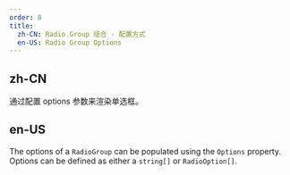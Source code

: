 ```yaml
---
order: 8
title:
  zh-CN: Radio.Group 组合 - 配置方式
  en-US: Radio Group Options
---
```


## zh-CN
通过配置 options 参数来渲染单选框。


## en-US
The options of a `RadioGroup` can be populated using the `Options` property. Options can be defined as either a `string[]` or `RadioOption[]`.
